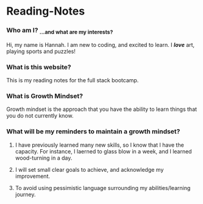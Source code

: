 # Reading-Notes

### **Who am I**? <sub> ...and what are my interests? </sub>
Hi, my name is Hannah. I am new to coding, and excited to learn. 
I ***love*** art, playing sports and puzzles!

### **What is this website**?
This is my reading notes for the full stack bootcamp. 

### **What is Growth Mindset**?
Growth mindset is the approach that you have the ability to learn things that you do not currently know.

### What will be my reminders to maintain a growth mindset?

1. I have previously learned many new skills, so I know that I have the capacity. For instance, I laerned to glass blow in a week, and I learned wood-turning in a day. 

2. I will set small clear goals to achieve, and acknowledge my improvement.

3. To avoid using pessimistic language surrounding my abilities/learning journey. 
